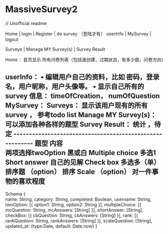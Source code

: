 # MassiveSurvey2
// Unofficial readme

Home	|		login	| 		 Register |  	do survey 
（登陆才有）             userInfo		|		MySurvey	| 	logout 	
							
Surveys | Manage MY Survey(s) | Survey Result


	
Home： 首页显示  所有问卷列表（包括谁创建，过期状态，有多少题，问卷方向）

userInfo： 
•	编辑用户自己的资料，比如 密码，登录名，用户昵称，用户头像等。
•	显示自己所有的survey 信息： timeOfCreation， numOfQuestion
MySurvey：
Surveys： 显示该用户现有的所有survey ， 参考todo list
Manage MY Survey(s)：  可以添加各种各样的题型
Survey Result： 统计 ，待定
    ---------------------------------------------------------
题型				内容     			             				                            	   
两项选择twoOption         		                    黑或白
Multiple choice                         多选1
Short answer                            自己的见解
Check box                               多选多（单）
排序题      （option）                   排序
Scale	（option）                      对一件事物的喜欢程度
------------------------------------------------------------------------------
Schema
{	
    name: String,
    category: String,
    completed: Boolean,
    username: String,
    twoOption:
    [{
        option1: String,
        option2: String
    }],
    multipleChoice:
    [{          
       mcQuestion: String,
       mcAnswers: [String]
    }],
    shortAnswer: [String],
    checkBox:
    [{
        cbQuestion: String,
        cbAnswers: [String]
    }],
    rank:
    [{
        rankQuestion: String,
        rankAnswers: [String]
    }],
    scaleQuestion: [String],
    updated_at: {type:Date, default: Date.now}
}